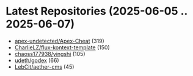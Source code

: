 # Latest Repositories (2025-06-05 .. 2025-06-07)

- [apex-undetected/Apex-Cheat](https://github.com/apex-undetected/Apex-Cheat) (319)
- [CharlieLZ/flux-kontext-template](https://github.com/CharlieLZ/flux-kontext-template) (150)
- [chaoss177938/yingshi](https://github.com/chaoss177938/yingshi) (105)
- [udeth/godex](https://github.com/udeth/godex) (66)
- [LebCit/aether-cms](https://github.com/LebCit/aether-cms) (45)

